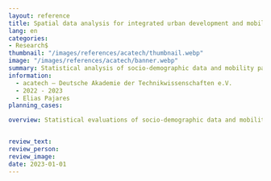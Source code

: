 ```yaml
---
layout: reference
title: Spatial data analysis for integrated urban development and mobility planning 
lang: en
categories:
- Research$
thumbnail: "/images/references/acatech/thumbnail.webp"
image: "/images/references/acatech/banner.webp"
summary: Statistical analysis of socio-demographic data and mobility parameters for Munich, Aachen and Freiburg.
information:
  - acatech – Deutsche Akademie der Technikwissenschaften e.V.
  - 2022 - 2023
  - Elias Pajares
planning_cases:

overview: Statistical evaluations of socio-demographic data and mobility parameters (including MiD) are carried out for three regions in Germany(Munich, Aachen and Freiburg). These are spatially compared with suitable accessibility indicators in order to show spatial qualities and the attractiveness of the transport system (especially environmental transport). [linebreak] Thus, accessibility analyses are performed especially for walking, cycling and public transport. With the help of indicators such as heatmaps, public transport quality classes and a 15-minute city score, the quality of space and mobility is shown in a differentiated manner. The generated analyses are discussed and interpreted in several expert panels and workshops.


review_text: 
review_person: 
review_image: 
date: 2023-01-01
---
```


